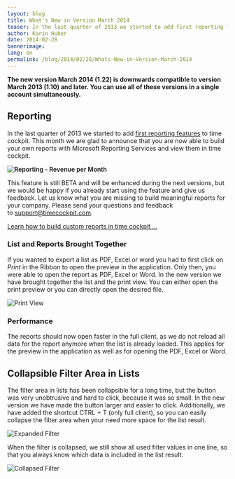 ```yaml
---
layout: blog
title: What's New in Version March 2014
teaser: In the last quarter of 2013 we started to add first reporting features to time cockpit. This month we are glad to announce that you are now able to build your own reports with Microsoft Reporting Services and view them in time cockpit.
author: Karin Huber
date: 2014-02-28
bannerimage: 
lang: en
permalink: /blog/2014/02/28/Whats-New-in-Version-March-2014
---
```


<p>
  <strong>The new version March 2014 (1.22) is downwards compatible to version March 2013 (1.10) and later. You can use all of these versions in a single account simultaneously.</strong>
</p><h2>Reporting</h2><p>In the last quarter of 2013 we started to add <a title="Reporting in Time Cockpit" href="http://www.timecockpit.com/blog/2013/11/27/Reporting-Preview-Improvements">first reporting features</a> to time cockpit. This month we are glad to announce that you are now able to build your own reports with Microsoft Reporting Services and view them in time cockpit.</p><p>
  <span style="font-weight: 600;">
    <img title="Reporting - Revenue per Month" src="{{site.baseurl}}/content/images/blog/2014/02/RevenuePerMonth.png" alt="Reporting - Revenue per Month" />
  </span>
</p><p>This feature is still BETA and will be enhanced during the next versions, but we would be happy if you already start using the feature and give us feedback. Let us know what you are missing to build meaningful reports for your company. Please send your questions and feedback to <a href="mailto:support@timecockpit.com">support@timecockpit.com</a>.</p><p class="textaligncenter">
  <a href="http://www.timecockpit.com/blog/2014/02/27/Building-Custom-Reports-in-Time-Cockpit" rel="Build custom reports for time cockpit" title="Build custom reports for time cockpit" class="linkButton">Learn how to build custom reports in time cockpit ...</a>
</p><h3 class="textalignleft">List and Reports Brought Together</h3><p>If you wanted to export a list as PDF, Excel or word you had to first click on <em>Print</em> in the Ribbon to open the preview in the application. Only then, you were able to open the report as PDF, Excel or Word. In the new version we have brought together the list and the print view. You can either open the print preview or you can directly open the desired file.</p><p>
  <img title="Print View" src="{{site.baseurl}}/content/images/blog/2014/02/PrintView.png" alt="Print View" />
</p><h3 class="textalignleft">Performance</h3><p>The reports should now open faster in the full client, as we do not reload all data for the report anymore when the list is already loaded. This applies for the preview in the application as well as for opening the PDF, Excel or Word.</p><h2 class="textalignleft">Collapsible Filter Area in Lists</h2><p>The filter area in lists has been collapsible for a long time, but the button was very unobtrusive and hard to click, because it was so small. In the new version we have made the button larger and easier to click. Additionally, we have added the shortcut CTRL + T (only full client), so you can easily collapse the filter area when your need more space for the list result.</p><p>
  <img title="Expanded Filter" src="{{site.baseurl}}/content/images/blog/2014/02/Filter.png" alt="Expanded Filter" />
</p><p>When the filter is collapsed, we still show all used filter values in one line, so that you always know which data is included in the list result.</p><p>
  <img title="Collapsed Filter" src="{{site.baseurl}}/content/images/blog/2014/02/CollapsedFilter.png" alt="Collapsed Filter" />
</p>